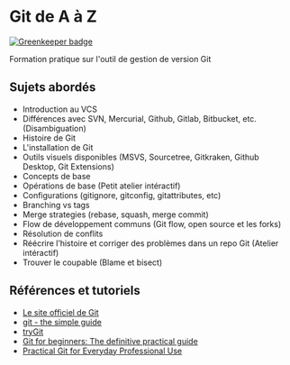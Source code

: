 # Git de A à Z

[![Greenkeeper badge](https://badges.greenkeeper.io/emileber/git-from-a-to-z.svg)](https://greenkeeper.io/)

Formation pratique sur l'outil de gestion de version Git

## Sujets abordés

- Introduction au VCS
- Différences avec SVN, Mercurial, Github, Gitlab, Bitbucket, etc. (Disambiguation)
- Histoire de Git
- L'installation de Git
- Outils visuels disponibles (MSVS, Sourcetree, Gitkraken, Github Desktop, Git Extensions)
- Concepts de base
- Opérations de base (Petit atelier intéractif)
- Configurations (gitignore, gitconfig, gitattributes, etc)
- Branching vs tags
- Merge strategies (rebase, squash, merge commit)
- Flow de développement communs (Git flow, open source et les forks)
- Résolution de conflits
- Réécrire l’histoire et corriger des problèmes dans un repo Git (Atelier intéractif)
- Trouver le coupable (Blame et bisect)

## Références et tutoriels

- [Le site officiel de Git](https://git-scm.com/)
- [git - the simple guide](http://rogerdudler.github.io/git-guide/)
- [tryGit](https://try.github.io/)
- [Git for beginners: The definitive practical guide](https://stackoverflow.com/q/315911/1218980)
- [Practical Git for Everyday Professional Use](https://egghead.io/courses/practical-git-for-everyday-professional-use)
